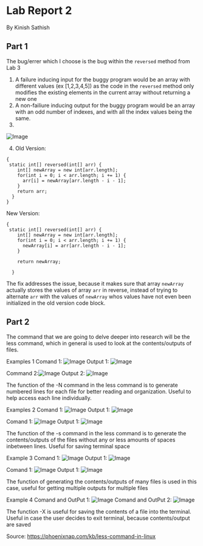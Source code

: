 # Lab Report 2
By Kinish Sathish

## Part 1
The bug/errer which I choose is the bug within the `reversed` method from Lab 3


1) A failure inducing input for the buggy program would be an array with different values (ex [1,2,3,4,5]) as the code in the `reversed` method only modifies the existing elements in the current array
   without returning a new one
2) A non-failiure inducing output for the buggy program would be an array with an odd number of indexes, and with all the index values being the same.
3)
![Image](Lab3Photo.png)

4) Old Version:
```
{
 static int[] reversed(int[] arr) {
    int[] newArray = new int[arr.length];
    for(int i = 0; i < arr.length; i += 1) {
      arr[i] = newArray[arr.length - i - 1];
    }
    return arr;
  }
}
```
New Version:
```
{
 static int[] reversed(int[] arr) {
    int[] newArray = new int[arr.length];
    for(int i = 0; i < arr.length; i += 1) {
      newArray[i] = arr[arr.length - i - 1];
    }

    return newArray;

  }
```
The fix addresses the issue, because it makes sure that array `newArray` actually stores the values of array `arr` in reverse, instead of trying to alternate `arr` with the values of `newArray` 
whos values have not even been initialized in the old version code block.

## Part 2
The command that we are going to delve deeper into research will be the less command, which in general is used to look at the contents/outputs of files.

Examples 1 
Comand 1: ![Image](lessNInput.png)
Output 1: ![Image](lessNOutput.png)

Command 2:![Image](lessNInput2.png)
Output 2: ![Image](lessNOutput2.png)

The function of the -N command in the less command is to generate numbered lines for each file for better reading and organization. Useful to help access each line individually. 

Examples 2
Comand 1: ![Image](lessSOutput.png)
Output 1: ![Image](lessSInput.png)

Comand 1: ![Image](lessSInput2.png)
Output 1: ![Image](IessSOutput2.png)

The function of the -s command in the less command is to generate the contents/outputs of the files without any or less amounts of spaces inbetween lines. Useful for saving terminal space

Example 3
Comand 1: ![Image](lessMultipleOutput.png)
Output 1: ![Image](lessMultipleInput.png)

Comand 1: ![Image](lessMultipleInput2.png)
Output 1: ![Image](lessMultipleOutput2.png)

The function of generating the contents/outputs of many files is used in this case, useful for getting multiple outputs for multiple files

Example 4
Comand and OutPut 1: ![Image](lessSaveOutput1.png)
Comand and OutPut 2: ![Image](lessSaveOutput2.png)

The function -X is useful for saving the contents of a file into the terminal. Useful in case the user decides to exit terminal, because contents/output are saved

Source: https://phoenixnap.com/kb/less-command-in-linux 






